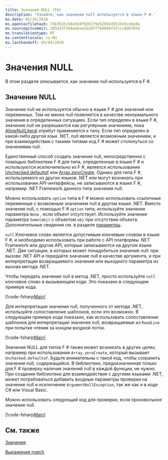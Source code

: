 ```yaml
---
title: Значения NULL (F#)
description: 'Узнайте, как значение null используется в языке F #.'
ms.date: 05/16/2016
ms.openlocfilehash: 7367b35cb6e910f926179e52992d5533e5cdda0e
ms.sourcegitcommit: 3d5d33f384eeba41b2dff79d096f47ccc8d8f03d
ms.translationtype: MT
ms.contentlocale: ru-RU
ms.lasthandoff: 05/04/2018
---
```

# <a name="null-values"></a>Значения NULL

В этом разделе описывается, как значение null используется в F #.


## <a name="null-value"></a>Значение NULL
Значение null не используется обычно в языке F # для значений или переменных. Тем не менее null появляется в качестве ненормального значения в определенных ситуациях. Если тип определен в языке F #, значение null не разрешаются как регулярным значением, пока [AllowNullLiteral](https://msdn.microsoft.com/library/4f315196-f444-4cca-ba07-1176ff71eb0f) атрибут применяется к типу. Если тип определен в какой-либо другой язык .NET, null является возможным значением, и при взаимодействии с такими типами код F # может столкнуться со значениями null.

Единственный способ создать значение null, непосредственно с помощью библиотеки F # для типа, определенные в языке F # и используются исключительно из F #, является использование [Unchecked.defaultof](https://msdn.microsoft.com/library/9ff97f2a-1bd4-4f4c-afbe-5886a74ab977) или [Array.zeroCreate](https://msdn.microsoft.com/library/fa5b8e7a-1b5b-411c-8622-b58d7a14d3b2). Однако для типа F #, используемого из других языков .NET или могут возникать при использовании API-интерфейсы, не записываются в языке F #, например .NET Framework данного типа значения null.

Можно использовать `option` типа в F # можно использовать ссылочные переменные с возможным значением null в другом языке .NET. Вместо значения null, с помощью F # `option` типа, используйте значение параметра `None` , если объект отсутствует. Используйте значение параметра `Some(obj)` с объектом `obj` при отсутствии объекта. Дополнительные сведения см. в разделе [параметры](../options.md).

`null` Ключевое слово является допустимым ключевым словом в языке F #, и необходимо использовать при работе с API платформы .NET Framework или другие API, которые записываются на другом языке .NET. Две ситуации, в которых может понадобиться значение null: при вызове .NET API и передайте значение null в качестве аргумента, и при интерпретации возвращаемого значения или выходного параметра из вызова метода .NET.

Чтобы передать значение null в метод .NET, просто используйте `null` ключевое слово в вызывающем коде. Это показано в следующем примере кода.

[!code-fsharp[Main](../../../../samples/snippets/fsharp/lang-ref-1/snippet701.fs)]

Для интерпретации значения null, полученного от метода .NET, используйте сопоставление шаблонов, если это возможно. В следующем примере кода показано, как использовать сопоставление шаблонов для интерпретации значения null, возвращаемые из `ReadLine` при попытке чтения за концом входной поток.

[!code-fsharp[Main](../../../../samples/snippets/fsharp/lang-ref-1/snippet702.fs)]

Значения NULL для типов F # также может возникать в других целях, например при использовании `Array.zeroCreate`, который вызывает `Unchecked.defaultof`. Будьте внимательны с такой код, чтобы сохранить значения null, содержащийся. В библиотеке, предназначенная только для F # проверку наличия значений null в каждой функции, не нужно. При создании библиотеки для взаимодействия с другими языками .NET, может потребоваться добавить входные параметры проверки на значение null и исключение `ArgumentNullException`, так же как и в коде C# или Visual Basic.

Можно использовать следующий код для проверки, если произвольное значение null.

[!code-fsharp[Main](../../../../samples/snippets/fsharp/lang-ref-1/snippet703.fs)]

## <a name="see-also"></a>См. также
[Значения](index.md)

[Выражения match](../match-expressions.md)
